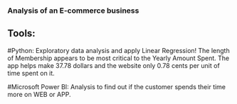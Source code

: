 ### Analysis of an E-commerce business

## Tools: 
#Python:
Exploratory data analysis and apply Linear Regression!
The length of Membership appears to be most critical to the Yearly Amount Spent. The app helps make 37.78 dollars and the website only 0.78 cents per unit of time spent on it.

#Microsoft Power BI:
Analysis to find out if the customer spends their time more on WEB or APP.


